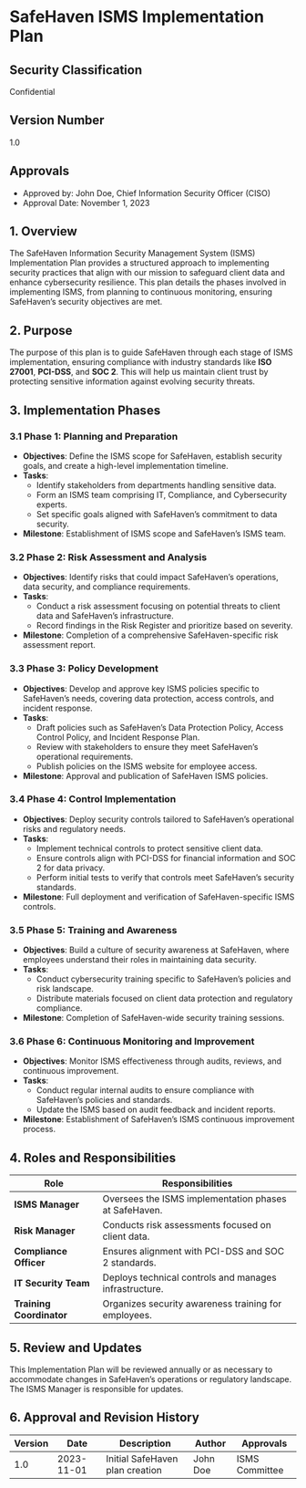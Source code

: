 # SafeHaven ISMS Implementation Plan

## Security Classification
Confidential

## Version Number
1.0

## Approvals
- Approved by: John Doe, Chief Information Security Officer (CISO)
- Approval Date: November 1, 2023
  
## 1. Overview

The SafeHaven Information Security Management System (ISMS) Implementation Plan provides a structured approach to implementing security practices that align with our mission to safeguard client data and enhance cybersecurity resilience. This plan details the phases involved in implementing ISMS, from planning to continuous monitoring, ensuring SafeHaven’s security objectives are met.

## 2. Purpose

The purpose of this plan is to guide SafeHaven through each stage of ISMS implementation, ensuring compliance with industry standards like **ISO 27001**, **PCI-DSS**, and **SOC 2**. This will help us maintain client trust by protecting sensitive information against evolving security threats.

## 3. Implementation Phases

### 3.1 Phase 1: Planning and Preparation

- **Objectives**: Define the ISMS scope for SafeHaven, establish security goals, and create a high-level implementation timeline.
- **Tasks**:
  - Identify stakeholders from departments handling sensitive data.
  - Form an ISMS team comprising IT, Compliance, and Cybersecurity experts.
  - Set specific goals aligned with SafeHaven’s commitment to data security.
- **Milestone**: Establishment of ISMS scope and SafeHaven’s ISMS team.

### 3.2 Phase 2: Risk Assessment and Analysis

- **Objectives**: Identify risks that could impact SafeHaven’s operations, data security, and compliance requirements.
- **Tasks**:
  - Conduct a risk assessment focusing on potential threats to client data and SafeHaven’s infrastructure.
  - Record findings in the Risk Register and prioritize based on severity.
- **Milestone**: Completion of a comprehensive SafeHaven-specific risk assessment report.

### 3.3 Phase 3: Policy Development

- **Objectives**: Develop and approve key ISMS policies specific to SafeHaven’s needs, covering data protection, access controls, and incident response.
- **Tasks**:
  - Draft policies such as SafeHaven’s Data Protection Policy, Access Control Policy, and Incident Response Plan.
  - Review with stakeholders to ensure they meet SafeHaven’s operational requirements.
  - Publish policies on the ISMS website for employee access.
- **Milestone**: Approval and publication of SafeHaven ISMS policies.

### 3.4 Phase 4: Control Implementation

- **Objectives**: Deploy security controls tailored to SafeHaven’s operational risks and regulatory needs.
- **Tasks**:
  - Implement technical controls to protect sensitive client data.
  - Ensure controls align with PCI-DSS for financial information and SOC 2 for data privacy.
  - Perform initial tests to verify that controls meet SafeHaven’s security standards.
- **Milestone**: Full deployment and verification of SafeHaven-specific ISMS controls.

### 3.5 Phase 5: Training and Awareness

- **Objectives**: Build a culture of security awareness at SafeHaven, where employees understand their roles in maintaining data security.
- **Tasks**:
  - Conduct cybersecurity training specific to SafeHaven’s policies and risk landscape.
  - Distribute materials focused on client data protection and regulatory compliance.
- **Milestone**: Completion of SafeHaven-wide security training sessions.

### 3.6 Phase 6: Continuous Monitoring and Improvement

- **Objectives**: Monitor ISMS effectiveness through audits, reviews, and continuous improvement.
- **Tasks**:
  - Conduct regular internal audits to ensure compliance with SafeHaven’s policies and standards.
  - Update the ISMS based on audit feedback and incident reports.
- **Milestone**: Establishment of SafeHaven’s ISMS continuous improvement process.

## 4. Roles and Responsibilities

| Role              | Responsibilities                                           |
|-------------------|------------------------------------------------------------|
| **ISMS Manager**  | Oversees the ISMS implementation phases at SafeHaven.      |
| **Risk Manager**  | Conducts risk assessments focused on client data.          |
| **Compliance Officer** | Ensures alignment with PCI-DSS and SOC 2 standards. |
| **IT Security Team**   | Deploys technical controls and manages infrastructure.|
| **Training Coordinator** | Organizes security awareness training for employees.|

## 5. Review and Updates

This Implementation Plan will be reviewed annually or as necessary to accommodate changes in SafeHaven’s operations or regulatory landscape. The ISMS Manager is responsible for updates.

## 6. Approval and Revision History

| Version | Date       | Description               | Author        | Approvals      |
|---------|------------|---------------------------|---------------|----------------|
| 1.0     | 2023-11-01 | Initial SafeHaven plan creation | John Doe     | ISMS Committee |
